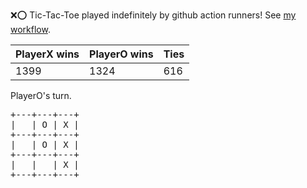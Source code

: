 :x::o: Tic-Tac-Toe played indefinitely by github action runners! See [my workflow](.github/workflows/play.yaml).

|PlayerX wins|PlayerO wins|Ties|
|-|-|-|
|1399|1324|616|

PlayerO's turn.

<pre>
+---+---+---+
|   | O | X |
+---+---+---+
|   | O | X |
+---+---+---+
|   |   | X |
+---+---+---+
</pre>